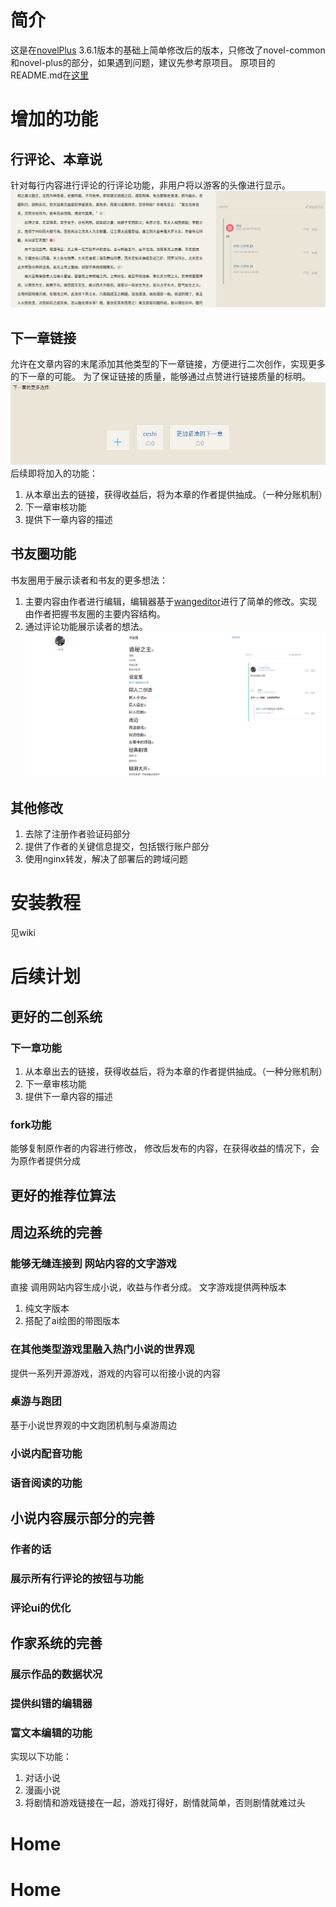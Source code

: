 # 简介
这是在[novelPlus](https://github.com/201206030/novel-plus) 3.6.1版本的基础上简单修改后的版本，只修改了novel-common和novel-plus的部分，如果遇到问题，建议先参考原项目。
原项目的README.md在[这里](./READMEOld.md)
# 增加的功能

## 行评论、本章说
针对每行内容进行评论的行评论功能，非用户将以游客的头像进行显示。
![img](./readmeNeed/评论.png)
## 下一章链接
允许在文章内容的末尾添加其他类型的下一章链接，方便进行二次创作，实现更多的下一章的可能。
为了保证链接的质量，能够通过点赞进行链接质量的标明。
![img](./readmeNeed/下一章.png)
后续即将加入的功能：
1. 从本章出去的链接，获得收益后，将为本章的作者提供抽成。（一种分账机制）
2. 下一章审核功能
3. 提供下一章内容的描述

## 书友圈功能
书友圈用于展示读者和书友的更多想法：
1. 主要内容由作者进行编辑，编辑器基于[wangeditor](https://www.wangeditor.com/)进行了简单的修改。实现由作者把握书友圈的主要内容结构。
2. 通过评论功能展示读者的想法。
![img](./readmeNeed/书友圈.png)
## 其他修改
1. 去除了注册作者验证码部分
2. 提供了作者的关键信息提交，包括银行账户部分
3. 使用nginx转发，解决了部署后的跨域问题
# 安装教程
见wiki
# 后续计划
## 更好的二创系统 
### 下一章功能
1. 从本章出去的链接，获得收益后，将为本章的作者提供抽成。（一种分账机制）
2. 下一章审核功能
3. 提供下一章内容的描述
### fork功能
能够复制原作者的内容进行修改，
修改后发布的内容，在获得收益的情况下，会为原作者提供分成
## 更好的推荐位算法
## 周边系统的完善
### 能够无缝连接到 网站内容的文字游戏
直接 调用网站内容生成小说，收益与作者分成。
文字游戏提供两种版本
1. 纯文字版本
2. 搭配了ai绘图的带图版本
### 在其他类型游戏里融入热门小说的世界观
提供一系列开源游戏，游戏的内容可以衔接小说的内容
### 桌游与跑团
基于小说世界观的中文跑团机制与桌游周边
### 小说内配音功能
### 语音阅读的功能
## 小说内容展示部分的完善
### 作者的话
### 展示所有行评论的按钮与功能
### 评论ui的优化
## 作家系统的完善
### 展示作品的数据状况
### 提供纠错的编辑器
### 富文本编辑的功能
实现以下功能：
1. 对话小说
2. 漫画小说
3. 将剧情和游戏链接在一起，游戏打得好，剧情就简单，否则剧情就难过头


# Home
# Home
